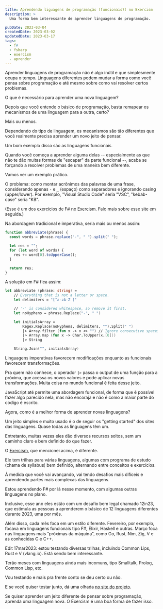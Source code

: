 ```yaml
---
title: Aprendendo liguagens de programação (funcionais?) no Exercism
description: >
  Uma forma bem interessante de aprender linguagens de programação.

pubDate: 2023-03-04
createdDate: 2023-03-02
updatedDate: 2023-03-17
tags:
  - f#
  - fsharp
  - exercism
  - aprender
---
```


Aprender linguagens de programação não é algo inútil e que simplesmente ocupa o
tempo. Linguagens diferentes podem mudar a forma como você pensa sobre
programação e até mesmo sobre como vai resolver certos problemas.

O que é necessário para aprender uma nova linguagem?

Depois que você entende o básico de programação, basta remapear os mecanismos de
uma linguagem para a outra, certo?

Mais ou menos.

Dependendo do tipo de linguagem, os mecanismos são tão diferentes que você
realmente precisa aprender um novo jeito de pensar.

Um bom exemplo disso são as linguagens funcionais.

Quando você começa a aprender alguma delas -- especialmente as que não te dão
muitas formas de "escapar" da parte funcional --, acaba se forçando a resolver
problemas de uma maneira bem diferente.

Vamos ver um exemplo prático.

O problema: como montar acrônimos das palavras de uma frase, considerando apenas
`-` e `_` (espaço) como separadores e ignorando casing (upper/lower). Por
exemplo, "Visual Studio Code" seria "VSC", "kebab-case" seria "KB".

(Esse é um dos exercícios de F# no [Exercism](https://exercism.org). Falo mais
sobre esse site em seguida.)

Na abordagem tradicional e imperativa, seria mais ou menos assim:

```js
function abbreviate(phrase) {
  const words = phrase.replace("-", " ").split(" ");

  let res = "";
  for (let word of words) {
    res += word[0].toUpperCase();
  }

  return res;
}
```

A solução em F# fica assim:

```fsharp
let abbreviate (phrase: string) =
    // Everything that is not a letter or space.
    let delimiters = "[^a-zA-Z ]"

    // '-' is considered whitespace, so remove it first.
    let noHyphens = phrase.Replace("-", " ")

    let initialsArray =
        Regex.Replace(noHyphens, delimiters, "").Split(" ")
        |> Array.filter (fun x -> x <> "") // Ignore consecutive spaces.
        |> Array.map (fun x -> Char.ToUpper(x.[0]))
        |> String

    String.Join("", initialsArray)
```

Linguagens imperativas favorecem modificações enquanto as funcionais favorecem
transformações.

Pra quem não conhece, o operador `|>` passa o output de uma função para a
próxima, que acessa os novos valores e pode aplicar novas transformações. Muita
coisa no mundo funcional é feita desse jeito.

JavaScript até permite uma abordagem funcional, de forma que é possível fazer
algo parecido nela, mas não encoraja e não é como a maior parte do código é
escrito.

Agora, como é a melhor forma de aprender novas linguagens?

Um jeito simples e muito usado é o de seguir os "getting started" dos sites das
linguagens. Quase todas as linguagens têm um.

Entretanto, muitas vezes eles dão diversos recursos soltos, sem um caminho claro
e bem definido do que fazer.

O [Exercism](https://exercism.org), que mencionei acima, é diferente.

Ele tem trilhas para várias linguagens, algumas com programa de estudo (chama de
syllabus) bem definido, alternando entre conceitos e exercícios.

À medida que você vai avançando, vai tendo desafios mais difíceis e aprendendo
partes mais complexas das linguagens.

Estou aprendendo F# por lá nesse momento, com algumas outras linguagens no
plano.

Inclusive, esse ano eles estão com um desafio bem legal chamado 12in23, que
estimula as pessoas a aprenderem o básico de 12 linguagens diferentes durante
2023, uma por mês.

Além disso, cada mês foca em um estilo diferente. Fevereiro, por exemplo, focava
em linguagens funcionais tipo F#, Elixir, Haskell e outras. Março foca nas
linguagens mais "próximas da máquina", como Go, Rust, Nim, Zig, V e as
conhecidas C e C++.

<div class="italic text-xs text-orange-400">
Edit 17mar2023: estou testando diversas trilhas, incluindo Common Lips, Rust e 
V (vlang.io). Está sendo bem interessante.
</div>

Terão meses com linguagens ainda mais incomuns, tipo Smalltalk, Prolog, Common
Lisp, etc.

Vou testando e mais pra frente conto se deu certo ou não.

E se você quiser testar junto, dá uma olhada
[no site do projeto](https://exercism.org/challenges/12in23).

Se quiser aprender um jeito diferente de pensar sobre programação, aprenda uma
linguagem nova. O Exercism é uma boa forma de fazer isso.
